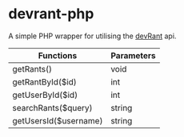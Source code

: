 # devrant-php

A simple PHP wrapper for utilising the [devRant](https://devrant.io) api.

Functions             | Parameters
--------------------- | ----------
getRants()            | void
getRantById($id)      | int
getUserById($id)      | int
searchRants($query)   | string
getUsersId($username) | string
